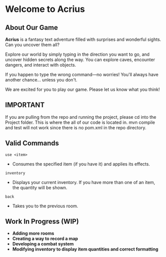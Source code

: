 # Welcome to **Acrius**

## About Our Game
**Acrius** is a fantasy text adventure filled with surprises and wonderful sights. Can you uncover them all?

Explore our world by simply typing in the direction you want to go, and uncover hidden secrets along the way. You can explore caves, encounter dangers, and interact with objects.

If you happen to type the wrong command—no worries! You'll always have another chance... unless you don't.

We are excited for you to play our game. Please let us know what you think!

## IMPORTANT

If you are pulling from the repo and running the project, please cd into the Project folder. This is where the all of our code is located in. mvn compile and test will not work since there is no pom.xml in the repo directory.

## Valid Commands

`use <item>`
- Consumes the specified item (if you have it) and applies its effects.

`inventory`
- Displays your current inventory. If you have more than one of an item, the quantity will be shown.

`back`
- Takes you to the previous room.

## Work In Progress (WIP)

- **Adding more rooms**
- **Creating a way to record a map**
- **Developing a combat system**
- **Modifying inventory to display item quantities and correct formatting**